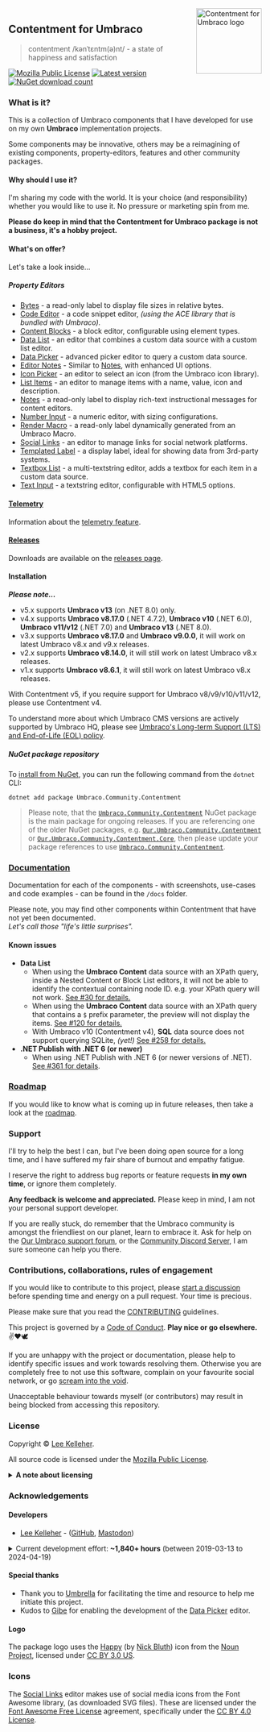 <img src="../docs/assets/img/logo.png" alt="Contentment for Umbraco logo" title="A state of Umbraco happiness." height="130" align="right">

## Contentment for Umbraco

> contentment /kənˈtɛntm(ə)nt/ - a state of happiness and satisfaction

[![Mozilla Public License](https://img.shields.io/badge/MPL--2.0-orange?label=license)](https://opensource.org/licenses/MPL-2) [![Latest version](https://img.shields.io/nuget/v/Umbraco.Community.Contentment?label=version)](https://marketplace.umbraco.com/package/umbraco.community.contentment) [![NuGet download count](https://img.shields.io/nuget/dt/Our.Umbraco.Community.Contentment.Core?label=downloads)](https://www.nuget.org/packages/Umbraco.Community.Contentment)

### What is it?

This is a collection of Umbraco components that I have developed for use on my own **Umbraco** implementation projects.

Some components may be innovative, others may be a reimagining of existing components, property-editors, features and other community packages.


#### Why should I use it?

I'm sharing my code with the world. It is your choice (and responsibility) whether you would like to use it.
No pressure or marketing spin from me.

**Please do keep in mind that the Contentment for Umbraco package is not a business, it's a hobby project.**

#### What's on offer?

Let's take a look inside...

##### Property Editors

- [Bytes](../docs/editors/bytes.md) - a read-only label to display file sizes in relative bytes.
- [Code Editor](../docs/editors/code-editor.md) - a code snippet editor, _(using the ACE library that is bundled with Umbraco)._
- [Content Blocks](../docs/editors/content-blocks.md) - a block editor, configurable using element types.
- [Data List](../docs/editors/data-list.md) - an editor that combines a custom data source with a custom list editor.
- [Data Picker](../docs/editors/data-picker.md) - advanced picker editor to query a custom data source.
- [Editor Notes](../docs/editors/editor-notes.md) - Similar to [Notes](../docs/editors/notes.md), with enhanced UI options.
- [Icon Picker](../docs/editors/icon-picker.md) - an editor to select an icon (from the Umbraco icon library).
- [List Items](../docs/editors/list-items.md) - an editor to manage items with a name, value, icon and description.
- [Notes](../docs/editors/notes.md) - a read-only label to display rich-text instructional messages for content editors.
- [Number Input](../docs/editors/number-input.md) - a numeric editor, with sizing configurations.
- [Render Macro](../docs/editors/render-macro.md) - a read-only label dynamically generated from an Umbraco Macro.
- [Social Links](../docs/editors/social-links.md) - an editor to manage links for social network platforms.
- [Templated Label](../docs/editors/templated-label.md) - a display label, ideal for showing data from 3rd-party systems.
- [Textbox List](../docs/editors/textbox-list.md) - a multi-textstring editor, adds a textbox for each item in a custom data source.
- [Text Input](../docs/editors/text-input.md) - a textstring editor, configurable with HTML5 options.

#### [Telemetry](../docs/telemetry.md)

Information about the [telemetry feature](../docs/telemetry.md).

#### [Releases](../releases)

Downloads are available on the [releases page](../releases).

#### Installation

_**Please note...**_

- v5.x supports **Umbraco v13** (on .NET 8.0) only.
- v4.x supports **Umbraco v8.17.0** (.NET 4.7.2), **Umbraco v10** (.NET 6.0),  **Umbraco v11/v12** (.NET 7.0) and **Umbraco v13** (.NET 8.0).
- v3.x supports **Umbraco v8.17.0** and **Umbraco v9.0.0**, it will work on latest Umbraco v8.x and v9.x releases.
- v2.x supports **Umbraco v8.14.0**, it will still work on latest Umbraco v8.x releases.
- v1.x supports **Umbraco v8.6.1**, it will still work on latest Umbraco v8.x releases.

With Contentment v5, if you require support for Umbraco v8/v9/v10/v11/v12, please use Contentment v4.

To understand more about which Umbraco CMS versions are actively supported by Umbraco HQ, please see [Umbraco's Long-term Support (LTS) and End-of-Life (EOL) policy](https://umbraco.com/products/knowledge-center/long-term-support-and-end-of-life/).

##### NuGet package repository

To [install from NuGet](https://www.nuget.org/packages/Umbraco.Community.Contentment), you can run the following command from the `dotnet` CLI:

    dotnet add package Umbraco.Community.Contentment

> Please note, that the [`Umbraco.Community.Contentment`](https://www.nuget.org/packages/Umbraco.Community.Contentment) NuGet package is the main package for ongoing releases. If you are referencing one of the older NuGet packages, e.g. [`Our.Umbraco.Community.Contentment`](https://www.nuget.org/packages/Our.Umbraco.Community.Contentment) or [`Our.Umbraco.Community.Contentment.Core`](https://www.nuget.org/packages/Our.Umbraco.Community.Contentment.Core/), then please update your package references to use [`Umbraco.Community.Contentment`](https://www.nuget.org/packages/Umbraco.Community.Contentment).


### [Documentation](../docs/)

Documentation for each of the components - with screenshots, use-cases and code examples - can be found in the `/docs` folder.

Please note, you may find other components within Contentment that have not yet been documented.<br>
_Let's call those "life's little surprises"._


#### Known issues

- **Data List**
  - When using the **Umbraco Content** data source with an XPath query, inside a Nested Content or Block List editors, it will not be able to identify the contextual containing node ID. e.g. your XPath query will not work. [See #30 for details.](https://github.com/leekelleher/umbraco-contentment/issues/30)
  - When using the **Umbraco Content** data source with an XPath query that contains a `$` prefix parameter, the preview will not display the items. [See #120 for details.](https://github.com/leekelleher/umbraco-contentment/issues/120)
  - With Umbraco v10 (Contentment v4), **SQL** data source does not support querying SQLite, _(yet!)_ [See #258 for details.](https://github.com/leekelleher/umbraco-contentment/issues/258)
- **.NET Publish with .NET 6 (or newer)**
  - When using .NET Publish with .NET 6 (or newer versions of .NET). [See #361 for details](https://github.com/leekelleher/umbraco-contentment/issues/361).


### [Roadmap](ROADMAP.md)

If you would like to know what is coming up in future releases, then take a look at the [roadmap](ROADMAP.md).


### Support

I'll try to help the best I can, but I've been doing open source for a long time, and I have suffered my fair share of burnout and empathy fatigue.

I reserve the right to address bug reports or feature requests **in my own time**, or ignore them completely.

**Any feedback is welcome and appreciated.** Please keep in mind, I am not your personal support developer.

If you are really stuck, do remember that the Umbraco community is amongst the friendliest on our planet, learn to embrace it.
Ask for help on the [Our Umbraco support forum](https://our.umbraco.com/), or the [Community Discord Server](https://community.umbraco.com/get-involved/community-discord-server/), I am sure someone can help you there.


### Contributions, collaborations, rules of engagement

If you would like to contribute to this project, please [start a discussion](https://github.com/leekelleher/umbraco-contentment/discussions/new/choose) before spending time and energy on a pull request. Your time is precious.

Please make sure that you read the [CONTRIBUTING](CONTRIBUTING.md) guidelines.

This project is governed by a [Code of Conduct](CODE_OF_CONDUCT.md). **Play nice or go elsewhere.** :v::heart::dove:

If you are unhappy with the project or documentation, please help to identify specific issues and work towards resolving them.
Otherwise you are completely free to not use this software, complain on your favourite social network, or go [scream into the void](https://screamintothevoid.com/).

Unacceptable behaviour towards myself (or contributors) may result in being blocked from accessing this repository.


### License

Copyright &copy; [Lee Kelleher](https://leekelleher.com).

All source code is licensed under the [Mozilla Public License](../LICENSE).

<details>
<summary><strong>A note about licensing</strong></summary>

Historically, I used the [MIT license](https://opensource.org/licenses/MIT) for my open-source projects, regretfully I no longer feel MIT reflects my spirit of encouraging open source collaboration.
The main difference with the [Mozilla Public License](https://opensource.org/licenses/MPL-2.0) is that if you make any modifications to the source code, then you **must** make those changes publicly available.

_More give, less take._

If you do not to intend to modify the source code, then you will still have the same freedoms as when using the MIT license.

For more information about the **Mozilla Public License**, please visit: <https://www.mozilla.org/en-US/MPL/2.0/FAQ/>

</details>

### Acknowledgements

#### Developers

- [Lee Kelleher](https://leekelleher.com) - ([GitHub](https://github.com/leekelleher), [Mastodon](https://umbracocommunity.social/@lee))

<details>
<summary>Current development effort: <b>~1,840+ hours</b> (between 2019-03-13 to 2024-04-19)</summary>

_To give you an idea of how much human developer time/effort has been put into making and maintaining this package._

</details>


#### Special thanks

- Thank you to [Umbrella](https://web.archive.org/web/*/https://umbrellainc.co.uk/) for facilitating the time and resource to help me initiate this project.
- Kudos to [Gibe](https://gibe.digital/) for enabling the development of the [Data Picker](../docs/editors/data-picker.md) editor.


#### Logo

The package logo uses the [Happy](https://thenounproject.com/term/happy/375493/) (by [Nick Bluth](https://thenounproject.com/nickbluth/)) icon from the [Noun Project](https://thenounproject.com), licensed under [CC BY 3.0 US](https://creativecommons.org/licenses/by/3.0/us/).


### Icons

The [Social Links](../docs/editors/social-links.md) editor makes use of social media icons from the Font Awesome library, (as downloaded SVG files). These are licensed under the [Font Awesome Free License](https://fontawesome.com/license/free) agreement, specifically under the [CC BY 4.0 License](https://creativecommons.org/licenses/by/4.0/).
